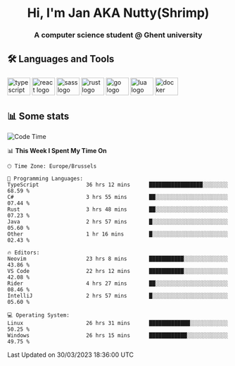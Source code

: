 <h1 align="center">Hi, I'm Jan AKA Nutty(Shrimp)</h1>
<h3 align="center">A computer science student @ Ghent university</h3>

<h2 align="left">🛠️ Languages and Tools</h2>

###

<div align="left">
  <img src="https://cdn.jsdelivr.net/gh/devicons/devicon/icons/typescript/typescript-original.svg" height="40" width="52" alt="typescript logo"  />
  <img src="https://cdn.jsdelivr.net/gh/devicons/devicon/icons/react/react-original.svg" height="40" width="52" alt="react logo"  />
  <img src="https://cdn.jsdelivr.net/gh/devicons/devicon/icons/sass/sass-original.svg" height="40" width="52" alt="sass logo"  />
  <img src="https://cdn.jsdelivr.net/gh/devicons/devicon/icons/rust/rust-plain.svg" height="40" width="52" alt="rust logo"  />
  <img src="https://cdn.jsdelivr.net/gh/devicons/devicon/icons/go/go-original.svg" height="40" width="52" alt="go logo"  />
  <img src="https://cdn.jsdelivr.net/gh/devicons/devicon/icons/lua/lua-original.svg" height="40" width="52" alt="lua logo"  />
  <img src="https://cdn.jsdelivr.net/gh/devicons/devicon/icons/docker/docker-original.svg" height="40" width="52" alt="docker logo"  />
</div>

<h2>📊 Some stats</h2>

<!--START_SECTION:waka-->
![Code Time](http://img.shields.io/badge/Code%20Time-2%2C918%20hrs%208%20mins-blue)

📊 **This Week I Spent My Time On** 

```text
🕑︎ Time Zone: Europe/Brussels

💬 Programming Languages: 
TypeScript               36 hrs 12 mins      █████████████████░░░░░░░░   68.59 % 
C#                       3 hrs 55 mins       ██░░░░░░░░░░░░░░░░░░░░░░░   07.44 % 
Rust                     3 hrs 48 mins       ██░░░░░░░░░░░░░░░░░░░░░░░   07.23 % 
Java                     2 hrs 57 mins       █░░░░░░░░░░░░░░░░░░░░░░░░   05.60 % 
Other                    1 hr 16 mins        █░░░░░░░░░░░░░░░░░░░░░░░░   02.43 % 

🔥 Editors: 
Neovim                   23 hrs 8 mins       ███████████░░░░░░░░░░░░░░   43.86 % 
VS Code                  22 hrs 12 mins      ███████████░░░░░░░░░░░░░░   42.08 % 
Rider                    4 hrs 27 mins       ██░░░░░░░░░░░░░░░░░░░░░░░   08.46 % 
IntelliJ                 2 hrs 57 mins       █░░░░░░░░░░░░░░░░░░░░░░░░   05.60 % 

💻 Operating System: 
Linux                    26 hrs 31 mins      █████████████░░░░░░░░░░░░   50.25 % 
Windows                  26 hrs 15 mins      ████████████░░░░░░░░░░░░░   49.75 % 
```


 Last Updated on 30/03/2023 18:36:00 UTC
<!--END_SECTION:waka-->
